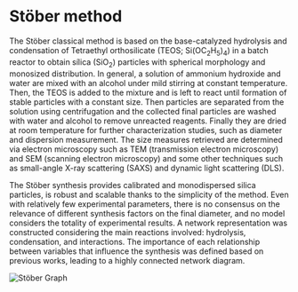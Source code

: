 # Stöber method

The Stöber classical method is based on the base-catalyzed hydrolysis and condensation of Tetraethyl orthosilicate (TEOS; Si(OC<sub>2</sub>H<sub>5</sub>)<sub>4</sub>) in a batch reactor to obtain sílica (SiO<sub>2</sub>) particles with spherical morphology and monosized distribution. In general, a solution of ammonium hydroxide and water are mixed with an alcohol under mild stirring at constant temperature. Then, the TEOS is added to the mixture and is left to react until formation of stable particles with a constant size. Then particles are separated from the solution using centrifugation and the collected final particles are washed with water and alcohol to remove unreacted reagents. Finally they are dried at room temperature for further characterization studies, such as diameter and dispersion measurement. The size measures retrieved are determined via electron microscopy such as TEM (transmission electron microscopy) and SEM (scanning electron microscopy) and some other techniques such as small-angle X-ray scattering (SAXS) and dynamic light scattering (DLS).

The Stöber synthesis provides calibrated and monodispersed silica particles, is robust and scalable thanks to the simplicity of the method. Even with relatively few experimental parameters, there is no consensus on the relevance of different synthesis factors on the final diameter, and no model considers the totality of experimental results. A network representation was constructed considering the main reactions involved: hydrolysis, condensation, and interactions. The importance of each relationship between variables that influence the synthesis was defined based on previous works, leading to a highly connected network diagram.

![Stöber Graph](https://github.com/open-nanosystems/open-stober-project/blob/main/docs/database/graph_stober.PNG=100x20)
